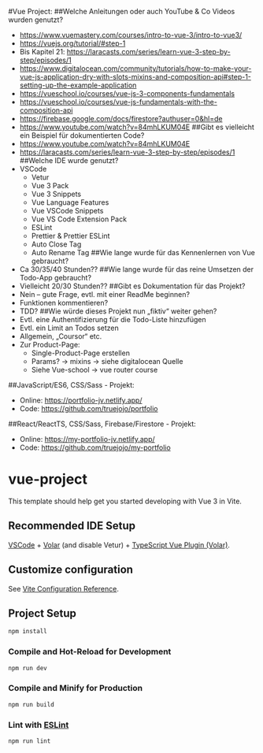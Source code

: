 #Vue Project:
##Welche Anleitungen oder auch YouTube & Co Videos wurden genutzt?
-	https://www.vuemastery.com/courses/intro-to-vue-3/intro-to-vue3/
-	https://vuejs.org/tutorial/#step-1
-	Bis Kapitel 21: https://laracasts.com/series/learn-vue-3-step-by-step/episodes/1
-	https://www.digitalocean.com/community/tutorials/how-to-make-your-vue-js-application-dry-with-slots-mixins-and-composition-api#step-1-setting-up-the-example-application
-	https://vueschool.io/courses/vue-js-3-components-fundamentals
-	https://vueschool.io/courses/vue-js-fundamentals-with-the-composition-api
-	https://firebase.google.com/docs/firestore?authuser=0&hl=de
-	https://www.youtube.com/watch?v=84mhLKUM04E
##Gibt es vielleicht ein Beispiel für dokumentierten Code?
-	https://www.youtube.com/watch?v=84mhLKUM04E
-	https://laracasts.com/series/learn-vue-3-step-by-step/episodes/1
##Welche IDE wurde genutzt?
  -	VSCode
    +	Vetur
    +	Vue 3 Pack
    +	Vue 3 Snippets
    +	Vue Language Features
    +	Vue VSCode Snippets
    +	Vue VS Code Extension Pack
      *	ESLint
      *	Prettier & Prettier ESLint
      *	Auto Close Tag
      *	Auto Rename Tag
##Wie lange wurde für das Kennenlernen von Vue gebraucht?
  -	Ca 30/35/40 Stunden??
##Wie lange wurde für das reine Umsetzen der Todo-App gebraucht?
  -	Vielleicht 20/30 Stunden??
##Gibt es Dokumentation für das Projekt?
  -	Nein – gute Frage, evtl. mit einer ReadMe beginnen?
  -	Funktionen kommentieren?
  -	TDD?
##Wie würde dieses Projekt nun „fiktiv“ weiter gehen?
  -	Evtl. eine Authentifizierung für die Todo-Liste hinzufügen
  -	Evtl. ein Limit an Todos setzen
  -	Allgemein, „Coursor“ etc.
  -	Zur Product-Page:
    +	Single-Product-Page erstellen
    +	Params? -> mixins -> siehe digitalocean Quelle
    +	Siehe Vue-school -> vue router course


##JavaScript/ES6, CSS/Sass - Projekt:
  -	Online: https://portfolio-jv.netlify.app/
  -	Code: https://github.com/truejojo/portfolio

##React/ReactTS, CSS/Sass, Firebase/Firestore - Projekt:
  -	Online: https://my-portfolio-jv.netlify.app/
  -	Code: https://github.com/truejojo/my-portfolio








# vue-project

This template should help get you started developing with Vue 3 in Vite.

## Recommended IDE Setup

[VSCode](https://code.visualstudio.com/) + [Volar](https://marketplace.visualstudio.com/items?itemName=Vue.volar) (and disable Vetur) + [TypeScript Vue Plugin (Volar)](https://marketplace.visualstudio.com/items?itemName=Vue.vscode-typescript-vue-plugin).

## Customize configuration

See [Vite Configuration Reference](https://vitejs.dev/config/).

## Project Setup

```sh
npm install
```

### Compile and Hot-Reload for Development

```sh
npm run dev
```

### Compile and Minify for Production

```sh
npm run build
```

### Lint with [ESLint](https://eslint.org/)

```sh
npm run lint
```
